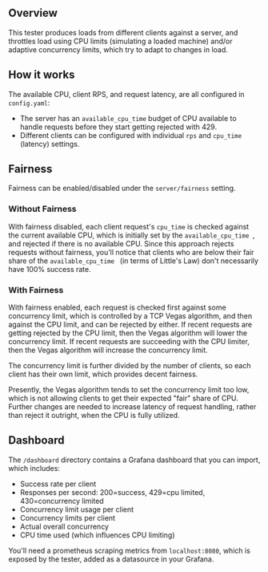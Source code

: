 ## Overview

This tester produces loads from different clients against a server, and throttles load using CPU limits (simulating a loaded machine) and/or adaptive concurrency limits, which try to adapt to changes in load.

## How it works

The available CPU, client RPS, and request latency, are all configured in `config.yaml`:
 
- The server has an `available_cpu_time` budget of CPU available to handle requests before they start getting rejected with 429.
- Different clients can be configured with individual `rps` and `cpu_time` (latency) settings.

## Fairness

Fairness can be enabled/disabled under the `server/fairness` setting. 

### Without Fairness

With fairness disabled, each client request's `cpu_time` is checked against the current available CPU, which is initially set by the `available_cpu_time `, and rejected if there is no available CPU. Since this approach rejects requests without fairness, you'll notice that clients who are below their fair share of the `available_cpu_time ` (in terms of Little's Law) don't necessarily have 100% success rate.

### With Fairness

With fairness enabled, each request is checked first against some concurrency limit, which is controlled by a TCP Vegas algorithm, and then against the CPU limit, and can be rejected by either. If recent requests are getting rejected by the CPU limit, then the Vegas algorithm will lower the concurrency limit. If recent requests are succeeding with the CPU limiter, then the Vegas algorithm will increase the concurrency limit.

The concurrency limit is further divided by the number of clients, so each client has their own limit, which provides decent fairness.

Presently, the Vegas algorithm tends to set the concurrency limit too low, which is not allowing clients to get their expected "fair" share of CPU. Further changes are needed to increase latency of request handling, rather than reject it outright, when the CPU is fully utilized.

## Dashboard

The `/dashboard` directory contains a Grafana dashboard that you can import, which includes:

- Success rate per client
- Responses per second: 200=success, 429=cpu limited, 430=concurrency limited
- Concurrency limit usage per client
- Concurrency limits per client
- Actual overall concurrency
- CPU time used (which influences CPU limiting)

You'll need a prometheus scraping metrics from `localhost:8080`, which is exposed by the tester, added as a datasource in your Grafana.